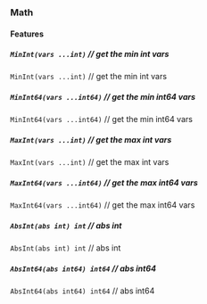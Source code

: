 ### Math

#### Features

##### `MinInt(vars ...int)` // get the min int vars

`MinInt(vars ...int)` // get the min int vars

##### `MinInt64(vars ...int64)` // get the min int64 vars

`MinInt64(vars ...int64)` // get the min int64 vars

##### `MaxInt(vars ...int)` // get the max int vars

`MaxInt(vars ...int)` // get the max int vars

##### `MaxInt64(vars ...int64)` // get the max int64 vars

`MaxInt64(vars ...int64)` // get the max int64 vars

##### `AbsInt(abs int) int` // abs int

`AbsInt(abs int) int` // abs int

##### `AbsInt64(abs int64) int64` // abs int64

`AbsInt64(abs int64) int64` // abs int64
